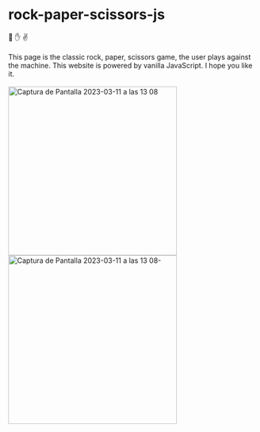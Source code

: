 # rock-paper-scissors-js 
👊 ✋ ✌️
<br>
<br>
This page is the classic rock, paper, scissors game, the user plays against the machine.
This website is powered by vanilla JavaScript. I hope you like it.
<br>
<br>
<img width="340" alt="Captura de Pantalla 2023-03-11 a las 13 08" src="https://user-images.githubusercontent.com/112553001/224486294-a1e76cee-588a-4ca5-a2e6-9951aca79639.png">
<img width="340" alt="Captura de Pantalla 2023-03-11 a las 13 08-" src="https://user-images.githubusercontent.com/112553001/224486311-f71bbf14-f15a-48f3-8b3a-1e4e938acc45.png">
<div>
